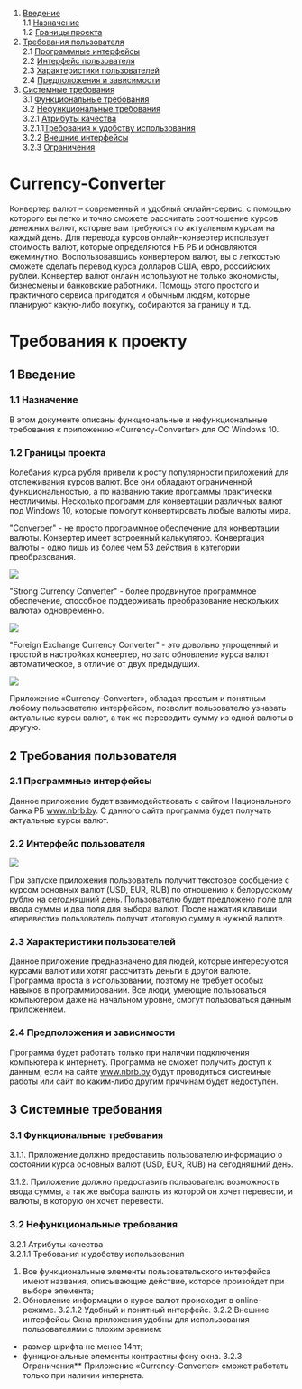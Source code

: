 1. [Введение](#1)<br>
    1.1 [Назначение](#1.1)<br>
    1.2 [Границы проекта](#1.2)
2. [Требования пользователя](#2)<br>
    2.1 [Программные интерфейсы](#2.1)<br>
    2.2 [Интерфейс пользователя](#2.2)<br>
    2.3 [Характеристики пользователей](#2.3)<br>
    2.4 [Предположения и зависимости](#2.4)
3. [Системные требования](#3)<br>
    3.1 [Функциональные требования](#3.1)<br>
    3.2 [Нефункциональные требования](#3.2)<br>
    3.2.1 [Атрибуты качества](#3.2.1)<br>
    3.2.1.1[Требования к удобству использования](#3.2.1.1)<br>
    3.2.2 [Внешние интерфейсы](#3.2.2)<br>
    3.2.3 [Ограничения](#3.2.3)<br>

# Currency-Converter
Конвертер валют – современный и удобный онлайн-сервис, с помощью которого вы легко и точно сможете рассчитать соотношение курсов денежных валют, которые вам требуются по актуальным курсам на каждый день. Для перевода курсов онлайн-конвертер использует стоимость валют, которые определяются НБ РБ и обновляются ежеминутно. 
Воспользовавшись конвертером валют, вы с легкостью сможете сделать перевод курса долларов США, евро, российских рублей.
Конвертер валют онлайн используют не только экономисты, бизнесмены и банковские работники. Помощь этого простого и практичного сервиса пригодится и обычным людям, которые планируют какую-либо покупку, собираются за границу и т.д.

# **Требования к проекту**
## **1 Введение**<a name="1"></a>

### **1.1 Назначение**<a name="1.1"></a>
В этом документе описаны функциональные и нефункциональные требования к приложению «Currency-Converter» для ОС Windows 10.

### **1.2 Границы проекта**<a name="1.2"></a>
Колебания курса рубля привели к росту популярности приложений для отслеживания курсов валют. Все они обладают ограниченной функциональностью, а по названию такие программы практически неотличимы. Несколько программ для конвертации различных валют под Windows 10, которые помогут конвертировать любые валюты мира.

"Converber" - не просто программное обеспечение для конвертации валюты. Конвертер имеет встроенный калькулятор. Конвертация валюты - одно лишь из более чем 53 действия в категории преобразования.

![](https://github.com/IlyaDanilovich/Currency-Converter/blob/master/Mockup/currency-converter-software-for-windows-10.jpg)


"Strong Currency Converter" - более продвинутое программное обеспечение, способное поддерживать преобразование нескольких валютах одновременно.

![](https://github.com/IlyaDanilovich/Currency-Converter/blob/master/Mockup/currency-converter-software-for-windows-10%20(2).jpg)

"Foreign Exchange Currency Converter" - это довольно упрощенный и простой в настройках конвертер, но зато обновление курса валют автоматическое, в отличие от двух предыдущих.

![](https://github.com/IlyaDanilovich/Currency-Converter/blob/master/Mockup/currency-converter-software-for-windows-10%20(3).jpg)

Приложение «Currency-Converter», обладая простым и понятным любому пользователю интерфейсом, позволит пользователю узнавать актуальные курсы валют, а так же переводить сумму из одной валюты в другую.

## **2 Требования пользователя**<a name="2"></a>

### **2.1 Программные интерфейсы**<a name="2.1"></a>
Данное приложение будет взаимодействовать с сайтом Национального банка РБ www.nbrb.by. С данного сайта программа будет получать актуальные курсы валют.

### **2.2 Интерфейс пользователя**<a name="2.2"></a>

![](https://github.com/IlyaDanilovich/Currency-Converter/blob/master/Mockup/MainWindow.png)

При запуске приложения пользователь получит текстовое сообщение с курсом основных валют (USD, EUR, RUB) по отношению к белорусскому рублю на сегодняшний день. Пользователю будет предложено поле для ввода суммы и два поля для выбора валют. После нажатия клавиши «перевести» пользователь получит итоговую сумму в нужной валюте.

### **2.3 Характеристики пользователей**<a name="2.3"></a>
Данное приложение предназначено для людей, которые интересуются курсами валют или хотят рассчитать деньги в другой валюте. Программа проста в использовании, поэтому не требует особых навыков в программировании. Все люди, умеющие пользоваться компьютером даже на начальном уровне, смогут пользоваться данным приложением.

### **2.4 Предположения и зависимости**<a name="2.4"></a>
Программа будет работать только при наличии подключения компьютера к интернету. Программа не сможет получить доступ к данным, если на сайте www.nbrb.by будут проводиться системные работы или сайт по каким-либо другим причинам будет недоступен.

## **3 Системные требования**<a name="3"></a>

### **3.1 Функциональные требования**<a name="3.1"></a>

3.1.1. Приложение должно предоставить пользователю информацию о состоянии курса основных валют (USD, EUR, RUB) на сегодняшний день.

3.1.2. Приложение должно предоставить пользователю возможность ввода суммы, а так же выбора валюты из которой он хочет перевести, и валюты, в которую он хочет перевести.

### **3.2 Нефункциональные требования**<a name="3.2"></a>
3.2.1 Атрибуты качества<a name="3.2.1"></a><br>
3.2.1.1 Требования к удобству использования<a name="3.2.1.1"></a>
1. Все функциональные элементы пользовательского интерфейса имеют названия, описывающие действие, которое произойдет при выборе элемента;
2. Обновление информации о курсе валют происходит в online-режиме.
3.2.1.2 Удобный и понятный интерфейс.
3.2.2 Внешние интерфейсы
Окна приложения удобны для использования пользователями с плохим зрением:
  * размер шрифта не менее 14пт;
  * функциональные элементы контрастны фону окна.
3.2.3 Ограничения**<a name="3.2.3"></a>
 Приложение «Currency-Converter» сможет работать только при наличии интернета. 
